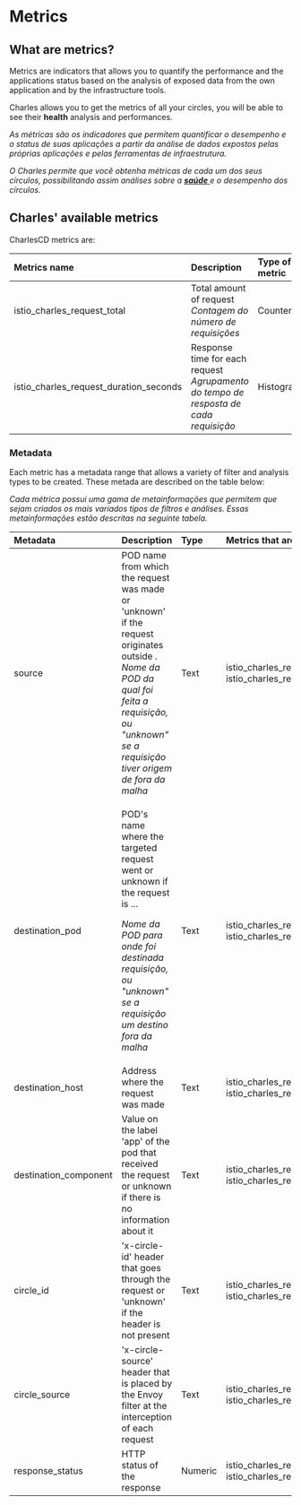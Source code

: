 # Metrics

## What are metrics? 

Metrics are indicators that allows you to quantify the performance and the applications status based on the analysis of exposed data from the own application and by the infrastructure tools.

Charles allows you to get the metrics of all your circles, you will be able to see their **health** analysis and performances.

_As métricas são os indicadores que permitem quantificar o desempenho e o status de suas aplicações a partir da análise de dados expostos pelas próprias aplicações e pelas ferramentas de infraestrutura._ 

_O Charles permite que você obtenha métricas de cada um dos seus círculos, possibilitando assim análises sobre a_ [_**saúde**_ ](https://docs.charlescd.io/primeiros-passsos/modules#limites-de-saude)_e o desempenho dos círculos._ 

## Charles' available metrics 

CharlesCD metrics are:

| Metrics name | Description | Type of metric |
| :--- | :--- | :--- |
| istio\_charles\_request\_total | Total amount of request _Contagem do número de requisições_ | Counter |
| istio\_charles\_request\_duration\_seconds | Response time for each request _Agrupamento do tempo de resposta de cada requisição_ | Histogram |

### Metadata

Each metric has a metadata range that allows a variety of filter and analysis types to be created. These metada are described on the table below:

_Cada métrica possui uma gama de metainformações que permitem que sejam criados os mais variados tipos de filtros e análises. Essas metainformações estão descritas na seguinte tabela._

<table>
  <thead>
    <tr>
      <th style="text-align:left">Metadata</th>
      <th style="text-align:left">Description</th>
      <th style="text-align:left">Type</th>
      <th style="text-align:left">Metrics that are present</th>
    </tr>
  </thead>
  <tbody>
    <tr>
      <td style="text-align:left">source</td>
      <td style="text-align:left">POD name from which the request was made or &apos;unknown&apos; if the
        request originates outside . <em>Nome da POD da qual foi feita a requisi&#xE7;&#xE3;o, ou &quot;unknown&quot; se a requisi&#xE7;&#xE3;o tiver origem de fora da malha</em>
      </td>
      <td style="text-align:left">Text</td>
      <td style="text-align:left">istio_charles_request_total, istio_charles_request_duration_seconds</td>
    </tr>
    <tr>
      <td style="text-align:left">destination_pod</td>
      <td style="text-align:left">
        <p>POD&apos;s name where the targeted request went or unknown if the request
          is ...</p>
        <p><em>Nome da POD para onde foi destinada requisi&#xE7;&#xE3;o, ou &quot;unknown&quot; se a requisi&#xE7;&#xE3;o um destino fora da malha</em>
        </p>
      </td>
      <td style="text-align:left">Text</td>
      <td style="text-align:left">istio_charles_request_total, istio_charles_request_duration_seconds</td>
    </tr>
    <tr>
      <td style="text-align:left">destination_host</td>
      <td style="text-align:left">Address where the request was made</td>
      <td style="text-align:left">Text</td>
      <td style="text-align:left">istio_charles_request_total, istio_charles_request_duration_seconds</td>
    </tr>
    <tr>
      <td style="text-align:left">destination_component</td>
      <td style="text-align:left">Value on the label &apos;app&apos; of the pod that received the request
        or unknown if there is no information about it</td>
      <td style="text-align:left">Text</td>
      <td style="text-align:left">istio_charles_request_total, istio_charles_request_duration_seconds</td>
    </tr>
    <tr>
      <td style="text-align:left">circle_id</td>
      <td style="text-align:left">&apos;x-circle-id&apos; header that goes through the request or &apos;unknown&apos;
        if the header is not present</td>
      <td style="text-align:left">Text</td>
      <td style="text-align:left">istio_charles_request_total, istio_charles_request_duration_seconds</td>
    </tr>
    <tr>
      <td style="text-align:left">circle_source</td>
      <td style="text-align:left">&apos;x-circle-source&apos; header that is placed by the Envoy filter
        at the interception of each request</td>
      <td style="text-align:left">Text</td>
      <td style="text-align:left">istio_charles_request_total, istio_charles_request_duration_seconds</td>
    </tr>
    <tr>
      <td style="text-align:left">response_status</td>
      <td style="text-align:left">HTTP status of the response</td>
      <td style="text-align:left">Numeric</td>
      <td style="text-align:left">istio_charles_request_total, istio_charles_request_duration_seconds</td>
    </tr>
  </tbody>
</table>